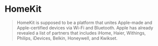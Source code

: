 # HomeKit

> HomeKit is supposed to be a platform that unites Apple-made and Apple-certified devices via Wi-Fi and Bluetooth. Apple has already revealed a list of partners that includes iHome, Haier, Withings, Philips, iDevices, Belkin, Honeywell, and Kwikset.



